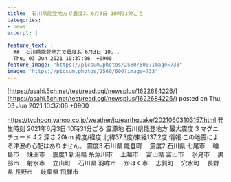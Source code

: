 ```yaml
---
title:  石川県能登地方で震度3。6月3日 10時31分ごろ  
categories:
- news
excerpt: |
  
feature_text: |
  ##  石川県能登地方で震度3。6月3日 10...
  Thu, 03 Jun 2021 10:37:06  +0900
feature_image: "https://picsum.photos/2560/600?image=733"
image: "https://picsum.photos/2560/600?image=733"
---
```


[https://asahi.5ch.net/test/read.cgi/newsplus/1622684226/](https://asahi.5ch.net/test/read.cgi/newsplus/1622684226/)
posted on Thu, 03 Jun 2021 10:37:06  +0900

<!--more-->

https://typhoon.yahoo.co.jp/weather/jp/earthquake/20210603103157.html 発生時刻 2021年6月3日 10時31分ごろ 震源地 石川県能登地方 最大震度 3 マグニチュード 4.2 深さ 20km 緯度/経度 北緯37.3度/東経137.2度 情報 この地震による津波の心配はありません。 震度3 石川県 能登町　 震度2 石川県 七尾市　 輪島市　 珠洲市　 震度1 新潟県 糸魚川市　 上越市　 富山県 富山市　 氷見市　 黒部市　 射水市　 立山町　 石川県 羽咋市　 かほく市　 志賀町　 穴水町　 長野県 長野市　 岐阜県 飛騨市　
